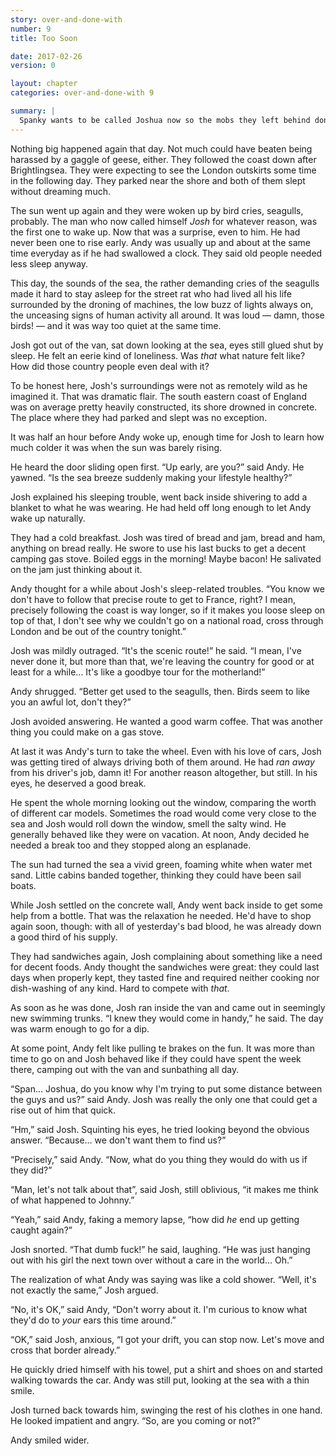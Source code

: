 ```yaml
---
story: over-and-done-with
number: 9
title: Too Soon

date: 2017-02-26
version: 0

layout: chapter
categories: over-and-done-with 9

summary: |
  Spanky wants to be called Joshua now so the mobs they left behind don't find them again. Andy is worried that *Josh* is not taking this escape to Spain seriously enough.
---
```

Nothing big happened again that day. Not much could have beaten being harassed by a gaggle of geese, either. They followed the coast down after Brightlingsea. They were expecting to see the London outskirts some time in the following day. They parked near the shore and both of them slept without dreaming much.

The sun went up again and they were woken up by bird cries, seagulls, probably. The man who now called himself *Josh* for whatever reason, was the first one to wake up. Now that was a surprise, even to him. He had never been one to rise early. Andy was usually up and about at the same time everyday as if he had swallowed a clock. They said old people needed less sleep anyway.

This day, the sounds of the sea, the rather demanding cries of the seagulls made it hard to stay asleep for the street rat who had lived all his life surrounded by the droning of machines, the low buzz of lights always on, the unceasing signs of human activity all around. It was loud — damn, those birds! — and it was way too quiet at the same time.

Josh got out of the van, sat down looking at the sea, eyes still glued shut by sleep. He felt an eerie kind of loneliness. Was *that* what nature felt like? How did those country people even deal with it?

To be honest here, Josh's surroundings were not as remotely wild as he imagined it. That was dramatic flair. The south eastern coast of England was on average pretty heavily constructed, its shore drowned in concrete. The place where they had parked and slept was no exception.

It was half an hour before Andy woke up, enough time for Josh to learn how much colder it was when the sun was barely rising.

He heard the door sliding open first. “Up early, are you?” said Andy. He yawned. “Is the sea breeze suddenly making your lifestyle healthy?”

Josh explained his sleeping trouble, went back inside shivering to add a blanket to what he was wearing. He had held off long enough to let Andy wake up naturally.

They had a cold breakfast. Josh was tired of bread and jam, bread and ham, anything on bread really. He swore to use his last bucks to get a decent camping gas stove. Boiled eggs in the morning! Maybe bacon! He salivated on the jam just thinking about it.

Andy thought for a while about Josh's sleep-related troubles. “You know we don't have to follow that precise route to get to France, right? I mean, precisely following the coast is way longer, so if it makes you loose sleep on top of that, I don't see why we couldn't go on a national road, cross through London and be out of the country tonight.”

Josh was mildly outraged. “It's the scenic route!” he said. “I mean, I've never done it, but more than that, we're leaving the country for good or at least for a while… It's like a goodbye tour for the motherland!”

Andy shrugged. “Better get used to the seagulls, then. Birds seem to like you an awful lot, don't they?”

Josh avoided answering. He wanted a good warm coffee. That was another thing you could make on a gas stove.

At last it was Andy's turn to take the wheel. Even with his love of cars, Josh was getting tired of always driving both of them around. He had *ran away* from his driver's job, damn it! For another reason altogether, but still. In his eyes, he deserved a good break.

He spent the whole morning looking out the window, comparing the worth of different car models. Sometimes the road would come very close to the sea and Josh would roll down the window, smell the salty wind. He generally behaved like they were on vacation. At noon, Andy decided he needed a break too and they stopped along an esplanade.

The sun had turned the sea a vivid green, foaming white when water met sand. Little cabins banded together, thinking they could have been sail boats.

While Josh settled on the concrete wall, Andy went back inside to get some help from a bottle. That was the relaxation he needed. He'd have to shop again soon, though: with all of yesterday's bad blood, he was already down a good third of his supply.

They had sandwiches again, Josh complaining about something like a need for decent foods. Andy thought the sandwiches were great: they could last days when properly kept, they tasted fine and required neither cooking nor dish-washing of any kind. Hard to compete with *that*.

As soon as he was done, Josh ran inside the van and came out in seemingly new swimming trunks. “I knew they would come in handy,” he said. The day was warm enough to go for a dip.

At some point, Andy felt like pulling te brakes on the fun. It was more than time to go on and Josh behaved like if they could have spent the week there, camping out with the van and sunbathing all day.

“Span… Joshua, do you know why I'm trying to put some distance between the guys and us?” said Andy. Josh was really the only one that could get a rise out of him that quick.

“Hm,” said Josh. Squinting his eyes, he tried looking beyond the obvious answer. “Because… we don't want them to find us?”

“Precisely,” said Andy. “Now, what do you thing they would do with us if they did?”

“Man, let's not talk about that”, said Josh, still oblivious, “it makes me think of what happened to Johnny.”

“Yeah,” said Andy, faking a memory lapse, “how did *he* end up getting caught again?”

Josh snorted. “That dumb fuck!” he said, laughing. “He was just hanging out with his girl the next town over without a care in the world… Oh.”

The realization of what Andy was saying was like a cold shower. “Well, it's not exactly the same,” Josh argued.

“No, it's OK,” said Andy, “Don't worry about it. I'm curious to know what they'd do to *your* ears this time around.”

“OK,” said Josh, anxious, “I got your drift, you can stop now. Let's move and cross that border already.”

He quickly dried himself with his towel, put a shirt and shoes on and started walking towards the car. Andy was still put, looking at the sea with a thin smile.

Josh turned back towards him, swinging the rest of his clothes in one hand. He looked impatient and angry. “So, are you coming or not?”

Andy smiled wider.
